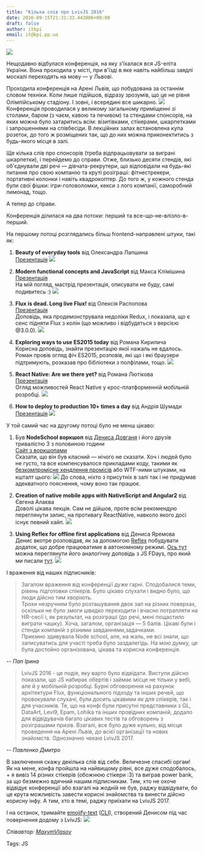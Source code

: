 ```yaml
---
title: "Кілька слів про LvivJS 2016"
date: 2016-09-15T21:31:33.443006+00:00
draft: false
author: itkpi
email: it@kpi.pp.ua
---
```


<div class="image-wrapper">
    <img src="/images/2016/09/1473096091_c397a2bd8bd545ee880c0141491895ee.jpg" class="post-image full-img">
</div>

Нещодавно відбулася конференція, на яку з'їхалася вся JS-еліта України. Вона проходила у місті, при в'їзді в яке  навіть найбільш заядлі москалі переходять на мову  — у Львові.

Проходила конференція на Арені Львів, що побудована за останнім словом техніки.
Коли лише підійшов, відразу зрозумів, що це не рівня Олімпійському стадіону. І зовні, і всередині все шикарно.
![](/images/2016/09/1472763121_6357b2f2733645de98fa0dbeb2d50775.jpg)
Конференція проводилася у великому загальному приміщенні зі столами, баром (з чаєм, кавою та печивом) та стендами спонсорів, на яких можна було затаритись всім: візитівками, стікерами, шкарпетками і запрошеннями на співбесіди. В лекційних залах встановлена купа розеток, до того ж розміщених так, що до них можна приконектитись з будь-якого місця в залі.

Ще кілька слів про спонсорів (треба відпрацьовувати за виграні шкарпетки), і перейдемо до справи. Отже, близько десяти стендів, які об'єднували дві речі — дівчата-рекрутери, що відповідали на будь-які питання про свою компанію та круті розіграші: фітнестрекери, портативні колонки і навіть квадрокоптер. До того ж, у  кожного стенда були свої фішки: ігри-головоломки, кекси з лого компанії, саморобний лимонад, тощо.

А тепер до справи. 

Конференція ділилася на два потоки: перший та все-що-не-влізло-в-перший.

На першому потоці розглядались більш frontend-направлені штуки, такі як:

1.  __Beauty of everyday tools__ від Олександра Лапшина
<br>[Презентація](http://sudodoki.github.io/slides/lviv-js-august-2016/#/)
![](/images/2016/09/1473189747_31771ece48234d7e97194df82b07ac85.jpg)

2.  __Modern functional concepts and JavaScript__ від Макса Клімішина
<br>[Презентація](https://speakerdeck.com/joymax/modern-functional-concepts-and-javascript-rus)
<br>На мій погляд, мастрід презентація, описувати не буду, самі подивитесь :)
![](/images/2016/09/1473189791_6fb634461b584aaabae9586f30d39571.jpg)

3.  __Flux is dead. Long live Flux!__ від Олексія Распопова
<br>[Презентація](https://alexeyraspopov.github.io/long-live-flux/)
<br>Доповідь,  яка продемонструвала недоліки Redux, і показала, що є сенс підняти Flux з колін (що можливо і відбудеться з версією @3.0.0).
![](/images/2016/09/1473189840_6e69b26b9ac2460b82a8c88eb432b104.jpg)

4.  __Exploring ways to use ES2015 today__ від Романа Кирилича
<br>Корисна доповідь, знайти презентацію якої нажаль не вдалось. Роман провів огляд фіч ES2015, розповів, які що і які браузери підтримують, розказав про бібліотеки з полфілами, тощо.
![](/images/2016/09/1473189840_f223fabb9b8542a08a3ac1ae695089a4.jpg)

5.  __React Native: Are we there yet?__ від Романа Лютікова
<br>[Презентація](https://docs.google.com/presentation/d/1hLb_0zYTe7DbOy5W5Cc3KZ6ZmqtdKD7WF56TlU2Cs14/edit#slide=id.g1492a502ad_0_5)
<br>Огляд можливостей React Native у крос-платформенній мобільній розробці. 
![](/images/2016/09/1473189840_4eebed4735424fe283f3744c0dc4f4f7.jpg)

6.  __How to deploy to production 10+ times a day__ від Андрія Шумади
<br>[Презентація](http://eagleeye.github.io/)
![](/images/2016/09/1473189840_375b6295a975466fb8b4860298ef5dcf.jpg)

У той самий час на другому потоці було не менш цікаво:

1. Був  __NodeSchool воркшоп__ від [Дениса Довганя](https://twitter.com/denysdovhan) і його друзів тривалістю 3 з половиною години
<br>[Сайт з воркшопами](http://nodeschool.io/#workshoppers)
<br>Сказати, що він був класний — нічого не сказати. Хоч і людей було не густо, та все компенсувалося прикладами коду, такими як [безкомпромісне хендлення промісів](https://twitter.com/it_kpi/status/769467323208065024) або WTF-ними штуками, на кшталт цього:
![](/images/2016/09/1473103799_5f8d3a91fac74c818d7a64e89b5e79c9.jpeg)
До слова, ніхто з присутніх в залі так і не придумав адекватного пояснення, чому воно так працює.

2. __Creation of native mobile apps with NativeScript and Angular2__ від Євгена Алаєва
<br>Доволі цікава лекція. Сам не дійшов, проте всім рекомендую переглянути запис, на противагу ReactNative, навколо якого досі існує певний хайп.
![](/images/2016/09/1473189840_e11b8292a1e04683a55c7fc77be81e74.jpg)


3. __Using Reflex for offline first applications__ від Дениса Яремова
<br>Денис вкотре розповідав, як за допомогою [Reflex](https://github.com/mozilla/reflex) побудувати додаток, що добре працюватиме в автономному режимі. [Ось тут](http://frameworksdays.com/event/js-frameworks-day-2016/review/offline-first-app-reflex) можна переглянути його аналогічну доповідь з  JS FDays, про який ми писали [тут](http://itkpi.pp.ua/post/jsfwday-2016/).
![](/images/2016/09/1473189840_9cc1dd00000642829491702527c71c67.jpg)


І враження від наших підписників:
> Загалом враження від конференції дуже гарні. Сподобалися теми, рівень підготовки спікерів. Було цікаво слухати і видно було, що люди дійсно тим хворіють.<br> Трохи незручним було розташування двох зал на різних поверхах, оскільки не було змоги швидко переходити і вчасно потрапляти на HR-сесії і, як результат, на розіграші (до речі, мені пощастило виграти чашку). Хоча, загалом, організація — 5 балів. Цікаві були і стенди компаній з різними завданнями,задачками. <br>Приємно здивувала Node school, але, на жаль, не всі знали, що записуватись для участі треба було заздалегідь. На мою думку, це була достойно організована, цікава та корисна конференція.

-- _Пап Ірина_

>LvivJS 2016 - це подія, яку варто було відвідати. Виступи дійсно показали, що JS набирає обертів і займає місце не тільки у вебі, але й у мобільній розробці. Бурні обговорення на рахунок архітектури Flux, функціонального підходу та інших речей, що провокували слухачі, були досить цікавими як для спікерів, так і для учасників. Те, що на конфі були присутні представники з GL, DataArt, Levi9, Epam, Lohika та інших провідних компаній, додало для відвідувачів багато цікавих тестів та обговорень з розіграшами призів. Взагалі, все було дуже кульно, від місця проведення на Арені Львів, до всієї організації та нових знайомств. Однозначно чекаю LvivJS 2017.

-- _Павленко Дмитро_

В заключення скажу декілька слів від себе. Величезне спасибі оргам! Як на мене, конфа пройшла на найвищому рівні, все дуже сподобалось, + я вивіз 14 різних стікерів (обожнюю стікери :3) та виграв power bank, за що безмежно вдячний нашим підписникам. Тим, хто не охоче відвідує конференції або взагалі на жодній не був, раджу відвідувати, бо це крута можливість завести корисні знайомства та винести дійсно корисну інфу. А тим, хто в темі, раджу приїхати на LvivJS 2017. 

І на останок, тримайте [emojify-text](https://github.com/denysdovhan/emojify-text) ([CLI](https://github.com/denysdovhan/emojify-text-cli)), створений Денисом під час повернення додому з LvivJS:
![](/images/2016/09/1473099684_acb21fa711514565bcbc7f4b32c33a21.jpg)

 

_Співавтор: [MaxymVlasov](mailto:m.vlasov@post.com)_

Tags: JS

